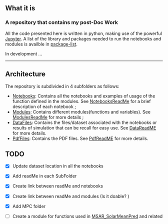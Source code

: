 ## What it is 
### A repository that contains my post-Doc Work
All the code presented here is written in python, making use of the powerful [Jupyter](https://jupyter.org/). A list of the library and packages needed to run the notebooks and modules is availble in [package-list](package-list.txt). 
</br>

In development ...

___
## Architecture
The repository is subdivided in 4 subfolders as follows:  
- [Notebooks](Notebooks/): Contains all the notebooks and examples of usage of the function defined in the modules. See [NotebooksReadMe](Notebooks/README.md) for a brief description of each notebook ;
- [Modules](Modules/): Contains different modules(functions and variables). See [ModulesReadMe](Modules/README.md) for more details ;
- [DataFiles](DataFiles/): Contains the files/dataset associated with the notebooks or results of simulation that can be recall for easy use. See [DataReadME](DataFiles/README.md) for more details.
- [PdfFiles](PdfFiles/): Contains the PDF files. See [PdfReadME](PdfFiles/README.md) for more details.


## TODO
- [x] Update dataset location in all the notebooks
- [x] Add readMe in each SubFolder
- [x] Create link between readMe and notebooks
- [x] Create link between readMe and modules (Is it doable? )
- [x] Add MPC folder
- [ ] Create a module for functions used in [MSAR_SolarMeanPred](Notebooks/MSAR_SolarMeanPred.ipynb) and related
 
